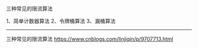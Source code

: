 三种常见的限流算法

1、简单计数器算法
2、令牌桶算法
3、漏桶算法

---

三种常见的限流算法 https://www.cnblogs.com/linjiqin/p/9707713.html
